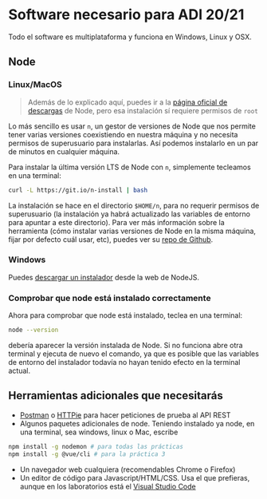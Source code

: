 # Software necesario para ADI 20/21
 
Todo el software es multiplataforma y funciona en Windows, Linux y OSX.

## Node

### Linux/MacOS

> Además de lo explicado aquí,  puedes ir a la [página oficial de descargas](https://nodejs.org/es/download/) de Node, pero esa instalación sí requiere permisos de `root`

Lo más sencillo es usar `n`, un gestor de versiones de Node que nos permite tener varias versiones coexistiendo en nuestra máquina y no necesita permisos de superusuario para instalarlas. Así podemos instalarlo en un par de minutos en cualquier máquina.

Para instalar la última versión LTS de Node con `n`, simplemente tecleamos en una terminal:

```bash
curl -L https://git.io/n-install | bash
```
La instalación se hace en el directorio `$HOME/n`, para no requerir permisos de superusuario (la instalación ya habrá actualizado las  variables de entorno para apuntar a este directorio). Para ver más información sobre la herramienta (cómo instalar varias versiones de Node en la misma máquina, fijar por defecto cuál usar, etc), puedes ver su [repo de Github](https://github.com/tj/n).

### Windows

Puedes [descargar un instalador](https://nodejs.org/es/download/) desde la web de NodeJS.

### Comprobar que node está instalado correctamente

Ahora para comprobar que node está instalado, teclea en una terminal:

```bash
node --version
```

debería aparecer la versión instalada de Node. Si no funciona abre otra terminal y ejecuta de nuevo el comando, ya que es posible que las variables de entorno del instalador todavía no hayan tenido efecto en la terminal actual.

## Herramientas adicionales que necesitarás

- [Postman](https://www.getpostman.com/) o [HTTPie](https://httpie.org/) para hacer peticiones de prueba al API REST
- Algunos paquetes adicionales de node. Teniendo instalado ya node, en una terminal, sea windows, linux o Mac, escribe

```bash
npm install -g nodemon # para todas las prácticas
npm install -g @vue/cli # para la práctica 3
```
- Un navegador web cualquiera (recomendables Chrome o Firefox)
- Un editor de código para Javascript/HTML/CSS. Usa el que prefieras, aunque en los laboratorios está el [Visual Studio Code](https://code.visualstudio.com/)